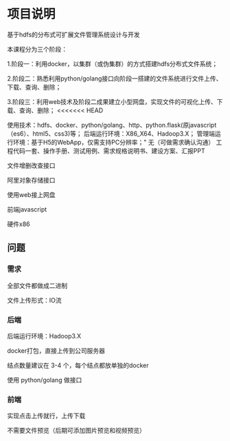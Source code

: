 # 项目说明

基于hdfs的分布式可扩展文件管理系统设计与开发

本课程分为三个阶段：

1.阶段一：利用docker，以集群（或伪集群）的方式搭建hdfs分布式文件系统；

2.阶段二：熟悉利用python/golang接口向阶段一搭建的文件系统进行文件上传、下载、查询、删除；

3.阶段三：利用web技术及阶段二成果建立小型网盘，实现文件的可视化上传、下载、查询、删除；
<<<<<<< HEAD

使用技术：hdfs、docker、python/golang、http、python.flask(原javascript（es6）、html5、css3)等；
后端运行环境：X86_X64、Hadoop3.X；
管理端运行环境：基于H5的WebApp，仅需支持PC分辨率；"	无（可做需求确认沟通）	工程代码一套、操作手册、测试用例、需求规格说明书、建设方案、汇报PPT	

文件增删改查接口

阿里对象存储接口

使用web接上网盘

前端javascript

硬件x86

## 问题

### 需求

全部文件都做成二进制

文件上传形式：IO流

### 后端

后端运行环境：Hadoop3.X

docker打包，直接上传到公司服务器

结点数量建议在 3-4 个，每个结点都放单独的docker

使用 python/golang 做接口

### 前端

实现点击上传就行，上传下载

不需要文件预览（后期可添加图片预览和视频预览）